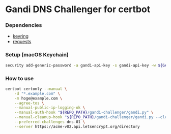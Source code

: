 Gandi DNS Challenger for certbot
================================

### Dependencies
* [keyring](https://pypi.org/project/keyring/)
* [requests](https://pypi.org/project/requests/)

### Setup (macOS Keychain)
```sh
security add-generic-password -a gandi-api-key -s gandi-api-key -w ${GANDI_API_KEY}
```

### How to use
```sh
certbot certonly --manual \
    -d "*.example.com" \
    -m hoge@example.com \
    --agree-tos \
    --manual-public-ip-logging-ok \
    --manual-auth-hook "${REPO_PATH}/gandi-challenger/gandi.py" \
    --manual-cleanup-hook "${REPO_PATH}/gandi-challenger/gandi.py --cleanup" \
    --preferred-challenges dns-01 \
    --server https://acme-v02.api.letsencrypt.org/directory
```
